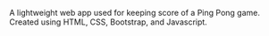 A lightweight web app used for keeping score of a Ping Pong game. Created using HTML, CSS, Bootstrap, and Javascript.
